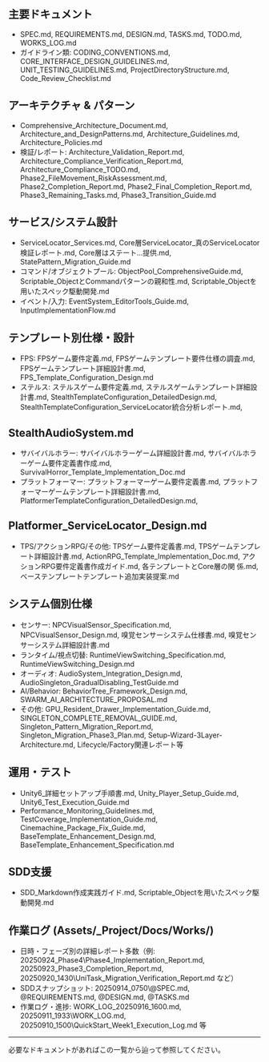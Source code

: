 ## 主要ドキュメント

  - SPEC.md, REQUIREMENTS.md, DESIGN.md, TASKS.md, TODO.md, WORKS_LOG.md
  - ガイドライン類: CODING_CONVENTIONS.md, CORE_INTERFACE_DESIGN_GUIDELINES.md, UNIT_TESTING_GUIDELINES.md, ProjectDirectoryStructure.md, Code_Review_Checklist.md

## アーキテクチャ & パターン

  - Comprehensive_Architecture_Document.md, Architecture_and_DesignPatterns.md, Architecture_Guidelines.md, Architecture_Policies.md
  - 検証/レポート: Architecture_Validation_Report.md, Architecture_Compliance_Verification_Report.md, Architecture_Compliance_TODO.md, Phase2_FileMovement_RiskAssessment.md,
  Phase2_Completion_Report.md, Phase2_Final_Completion_Report.md, Phase3_Remaining_Tasks.md, Phase3_Transition_Guide.md

## サービス/システム設計

  - ServiceLocator_Services.md, Core層ServiceLocator_真のServiceLocator検証レポート.md, Core層はステート...提供.md, StatePattern_Migration_Guide.md
  - コマンド/オブジェクトプール: ObjectPool_ComprehensiveGuide.md, Scriptable_ObjectとCommandパターンの親和性.md, Scriptable_Objectを用いたスペック駆動開発.md
  - イベント/入力: EventSystem_EditorTools_Guide.md, InputImplementationFlow.md

## テンプレート別仕様・設計

  - FPS: FPSゲーム要件定義.md, FPSゲームテンプレート要件仕様の調査.md, FPSゲームテンプレート詳細設計書.md, FPS_Template_Configuration_Design.md
  - ステルス: ステルスゲーム要件定義.md, ステルスゲームテンプレート詳細設計書.md, StealthTemplateConfiguration_DetailedDesign.md, StealthTemplateConfiguration_ServiceLocator統合分析レポート.md,
## StealthAudioSystem.md
  - サバイバルホラー: サバイバルホラーゲーム詳細設計書.md, サバイバルホラーゲーム要件定義書作成.md, SurvivalHorror_Template_Implementation_Doc.md
  - プラットフォーマー: プラットフォーマーゲーム要件定義書.md, プラットフォーマーゲームテンプレート詳細設計書.md, PlatformerTemplateConfiguration_DetailedDesign.md,
## Platformer_ServiceLocator_Design.md
  - TPS/アクションRPG/その他: TPSゲーム要件定義書.md, TPSゲームテンプレート詳細設計書.md, ActionRPG_Template_Implementation_Doc.md, アクションRPG要件定義書作成ガイド.md, 各テンプレートとCore層の関
  係.md, ベーステンプレートテンプレート追加実装提案.md

## システム個別仕様

  - センサー: NPCVisualSensor_Specification.md, NPCVisualSensor_Design.md, 嗅覚センサーシステム仕様書.md, 嗅覚センサーシステム詳細設計書.md
  - ランタイム/視点切替: RuntimeViewSwitching_Specification.md, RuntimeViewSwitching_Design.md
  - オーディオ: AudioSystem_Integration_Design.md, AudioSingleton_GradualDisabling_TestGuide.md
  - AI/Behavior: BehaviorTree_Framework_Design.md, SWARM_AI_ARCHITECTURE_PROPOSAL.md
  - その他: GPU_Resident_Drawer_Implementation_Guide.md, SINGLETON_COMPLETE_REMOVAL_GUIDE.md, Singleton_Pattern_Migration_Report.md, Singleton_Migration_Phase3_Plan.md, Setup-Wizard-3Layer-
  Architecture.md, Lifecycle/Factory関連レポート等

## 運用・テスト

  - Unity6_詳細セットアップ手順書.md, Unity_Player_Setup_Guide.md, Unity6_Test_Execution_Guide.md
  - Performance_Monitoring_Guidelines.md, TestCoverage_Implementation_Guide.md, Cinemachine_Package_Fix_Guide.md, BaseTemplate_Enhancement_Design.md, BaseTemplate_Enhancement_Specification.md

## SDD支援

  - SDD_Markdown作成実践ガイド.md, Scriptable_Objectを用いたスペック駆動開発.md

## 作業ログ (Assets/_Project/Docs/Works/)

  - 日時・フェーズ別の詳細レポート多数（例: 20250924_Phase4\\Phase4_Implementation_Report.md, 20250923_Phase3_Completion_Report.md, 20250920_1430\\UniTask_Migration_Verification_Report.md など）
  - SDDスナップショット: 20250914_0750\\@SPEC.md, @REQUIREMENTS.md, @DESIGN.md, @TASKS.md
  - 作業ログ・進捗: WORK_LOG_20250916_1600.md, 20250911_1933\\WORK_LOG.md, 20250910_1500\\QuickStart_Week1_Execution_Log.md 等

---
  必要なドキュメントがあればこの一覧から辿って参照してください。

